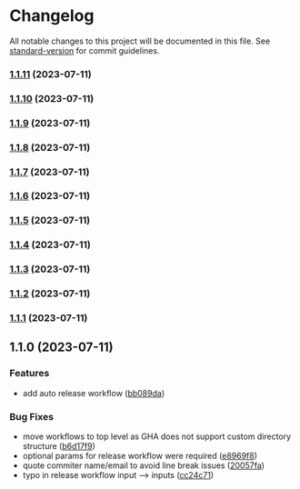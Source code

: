 # Changelog

All notable changes to this project will be documented in this file. See [standard-version](https://github.com/conventional-changelog/standard-version) for commit guidelines.

### [1.1.11](https://github.com/batinicaz/gha/compare/v1.1.10...v1.1.11) (2023-07-11)

### [1.1.10](https://github.com/batinicaz/gha/compare/v1.1.9...v1.1.10) (2023-07-11)

### [1.1.9](https://github.com/batinicaz/gha/compare/v1.1.8...v1.1.9) (2023-07-11)

### [1.1.8](https://github.com/batinicaz/gha/compare/v1.1.7...v1.1.8) (2023-07-11)

### [1.1.7](https://github.com/batinicaz/gha/compare/v1.1.6...v1.1.7) (2023-07-11)

### [1.1.6](https://github.com/batinicaz/gha/compare/v1.1.5...v1.1.6) (2023-07-11)

### [1.1.5](https://github.com/batinicaz/gha/compare/v1.1.4...v1.1.5) (2023-07-11)

### [1.1.4](https://github.com/batinicaz/gha/compare/v1.1.3...v1.1.4) (2023-07-11)

### [1.1.3](https://github.com/batinicaz/gha/compare/v1.1.2...v1.1.3) (2023-07-11)

### [1.1.2](https://github.com/batinicaz/gha/compare/v1.1.1...v1.1.2) (2023-07-11)

### [1.1.1](https://github.com/batinicaz/gha/compare/v1.1.0...v1.1.1) (2023-07-11)

## 1.1.0 (2023-07-11)


### Features

* add auto release workflow ([bb089da](https://github.com/batinicaz/gha/commit/bb089da54b86f8fe361b9941cf958a13c5bb92a9))


### Bug Fixes

* move workflows to top level as GHA does not support custom directory structure ([b6d17f9](https://github.com/batinicaz/gha/commit/b6d17f9d497e1dbfd0b1f26a41226a6c8ddf1c0b))
* optional params for release workflow were required ([e8969f8](https://github.com/batinicaz/gha/commit/e8969f8c650d3c9e978227d5204cac8c08c72c0b))
* quote commiter name/email to avoid line break issues ([20057fa](https://github.com/batinicaz/gha/commit/20057faa09324ab90e3750de42615129085ce554))
* typo in release workflow input --> inputs ([cc24c71](https://github.com/batinicaz/gha/commit/cc24c71c8afa12a2d3576e44db35028e36a4409b))
